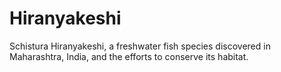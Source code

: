 # Hiranyakeshi
Schistura Hiranyakeshi, a freshwater fish species discovered in Maharashtra, India, and the efforts to conserve its habitat.
